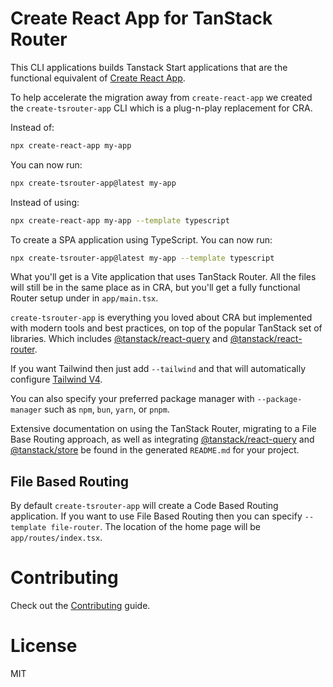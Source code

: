 # Create React App for TanStack Router

This CLI applications builds Tanstack Start applications that are the functional equivalent of [Create React App](https://create-react-app.dev/).

To help accelerate the migration away from `create-react-app` we created the `create-tsrouter-app` CLI which is a plug-n-play replacement for CRA.

Instead of:

```bash
npx create-react-app my-app
```

You can now run:

```bash
npx create-tsrouter-app@latest my-app
```

Instead of using:

```bash
npx create-react-app my-app --template typescript
```

To create a SPA application using TypeScript. You can now run:

```bash
npx create-tsrouter-app@latest my-app --template typescript
```

What you'll get is a Vite application that uses TanStack Router. All the files will still be in the same place as in CRA, but you'll get a fully functional Router setup under in `app/main.tsx`.

`create-tsrouter-app` is everything you loved about CRA but implemented with modern tools and best practices, on top of the popular TanStack set of libraries. Which includes [@tanstack/react-query](https://tanstack.com/query/latest) and [@tanstack/react-router](https://tanstack.com/router/latest).

If you want Tailwind then just add `--tailwind` and that will automatically configure [Tailwind V4](https://tailwindcss.com/).

You can also specify your preferred package manager with `--package-manager` such as `npm`, `bun`, `yarn`, or `pnpm`.

Extensive documentation on using the TanStack Router, migrating to a File Base Routing approach, as well as integrating [@tanstack/react-query](https://tanstack.com/query/latest) and [@tanstack/store](https://tanstack.com/store/latest) be found in the generated `README.md` for your project.

## File Based Routing

By default `create-tsrouter-app` will create a Code Based Routing application. If you want to use File Based Routing then you can specify `--template file-router`. The location of the home page will be `app/routes/index.tsx`.

# Contributing

Check out the [Contributing](CONTRIBUTING.md) guide.

# License

MIT

